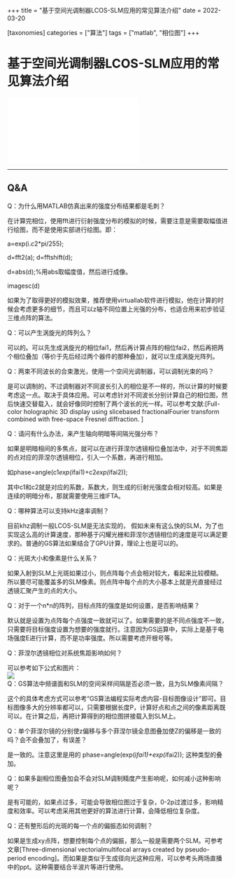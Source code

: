 +++
title = "基于空间光调制器LCOS-SLM应用的常见算法介绍"
date = 2022-03-20

[taxonomies]
categories = ["算法"]
tags = ["matlab", "相位图"]
+++
# 基于空间光调制器LCOS-SLM应用的常见算法介绍  
<iframe src="//player.bilibili.com/player.html?aid=371437463&bvid=BV1TZ4y1g7Gr&cid=214554821&page=1" scrolling="no" border="0" frameborder="no" framespacing="0" allowfullscreen="true"> </iframe>   

 ---

## Q&A

Q：为什么用MATLAB仿真出来的强度分布结果都是毛刺？    


在计算完相位，使用fft进行衍射强度分布的模拟的时候，需要注意是需要取幅值进行绘图，而不是使用实部进行绘图。即：   



a=exp(i.*c*2*pi/255);    

d=fft2(a); d=fftshift(d);   

d=abs(d);%用abs取幅度值，然后进行成像。   

imagesc(d)   



如果为了取得更好的模拟效果，推荐使用virtuallab软件进行模拟，他在计算的时候会考虑更多的细节，而且可以z轴不同位置上光强的分布，也适合用来初步验证三维点阵的算法。  

Q：可以产生涡旋光的阵列么？  



可以的。可以先生成涡旋光的相位fai1，然后再计算点阵的相位fai2，然后再把两个相位叠加（等价于先后经过两个器件的那种叠加），就可以生成涡旋光阵列。   



Q：两束不同波长的合束激光，使用一个空间光调制器，可以调制光束的吗？    



是可以调制的，不过调制器对不同波长引入的相位是不一样的，所以计算的时候要考虑这一点。取决于具体应用。可以考虑针对不同波长分别计算自己的相位图，然后快速交替载入，就会好像同时控制了两个波长的光一样。可以参考文献:[Full-color holographic 3D display using slicebased fractionalFourier transform combined with free-space Fresnel diffraction.
]  


Q：请问有什么办法，来产生轴向明暗等间隔光强分布？   



如果是明暗相间的多焦点，就可以在进行菲涅尔透镜相位叠加法中，对于不同焦距的点对应的菲涅尔透镜相位，引入一个系数，再进行相加。    



如phase=angle(c1*exp(i*fai1)+c2*exp(i*fai2));    



其中c1和c2就是对应的系数，系数大，则生成的衍射光强度会相对较高。如果是连续的明暗分布，那就需要使用三维IFTA。  



Q：哪种算法可以支持kHz速率调制？   



目前khz调制一般LCOS-SLM是无法实现的， 假如未来有这么快的SLM，为了也实现这么高的计算速度，那种基于闪耀光栅和菲涅尔透镜相位的速度是可以满足要求的。普通的GS算法如果结合了GPU计算，理论上也是可以的。    



Q：光斑大小和像素是什么关系？   



如果入射到SLM上光斑如果过小，则点阵每个点会相对较大，看起来比较模糊。所以要尽可能覆盖多的SLM像素。则点阵中每个点的大小基本上就是光直接经过透镜汇聚产生的点的大小。  





Q：对于一个n*n的阵列，目标点阵的强度是如何设置，是否影响结果？    



默认就是设置为点阵每个点强度一致就可以了。如果需要的是不同点强度不一致，只需要将目标强度设置为想要的强度就行。注意因为GS运算中，实际上是基于电场强度E进行计算，而不是功率强度。所以需要考虑开根号等。  



Q：菲涅尔透镜相位对系统焦距影响如何？   



可以参考如下公式和图片：  
![](http://share.hamamatsu.com.cn/UploadFiles/User/2020/6/8/20200608015508612.jpg)    
Q：GS算法中频谱面和SLM的空间采样间隔是否必须一致，且为SLM像素间隔？  



这个的具体考虑方式可以参考“GS算法编程实际考虑内容-目标图像设计”即可。目标图像多大的分辨率都可以，只需要根据长度P，计算好点和点之间的像素距离既可以。在计算之后，再把计算得到的相位图拼接载入到SLM上。  


Q：单个菲涅尔镜的分别使z偏移与多个菲涅尔镜全息图叠加使Z的偏移是一致的吗？会不会叠加了，有误差？  



是一致的。注意这里是用的   phase=angle(exp(i*fai1)+exp(i*fai2));   这种类型的叠加。  




Q：如果多副相位图叠加会不会对SLM调制精度产生影响呢，如何减小这种影响呢？   



是有可能的，如果点过多，可能会导致相位图过于复杂，0-2p过渡过多，影响精度和效率。可以考虑采用其他更好的算法进行计算，会降低相位复杂度。   


Q：还有整形后的光斑的每一个点的偏振态如何调制？   



如果是生成xy点阵，想要控制每个点的偏振，那么一般是需要两个SLM。可参考文章[Three-dimensional vectorialmultifocal arrays created by pseudo-period encoding]。而如果是类似于生成径向光这种应用，可以参考头两场直播中的ppt。这种需要结合半波片等进行使用。   
